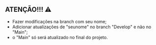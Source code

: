 ## ATENÇÃO!!! ⚠️
- Fazer modificações na branch com seu nome;
- Adicionar atualizações de "seunome" no branch "Develop" e não no "Main";
- o "Main" só será atualizado no final do projeto.
